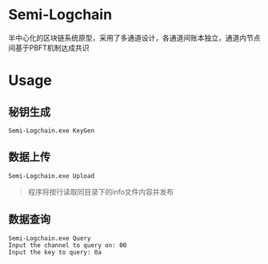 # Semi-Logchain
半中心化的区块链系统原型，采用了多通道设计，各通道间账本独立，通道内节点间基于PBFT机制达成共识

# Usage
## 秘钥生成

```Semi-Logchain.exe KeyGen```

## 数据上传

```Semi-Logchain.exe Upload```
>
>程序将按行读取同目录下的info文件内容并发布

## 数据查询

```
Semi-Logchain.exe Query
Input the channel to query on: 00
Input the key to query: 0a
```
